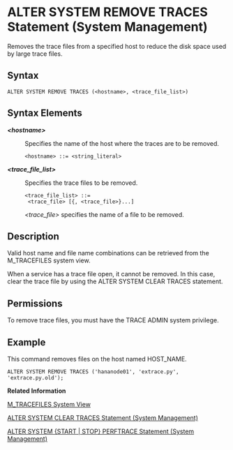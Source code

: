 <!-- loio20d25bff75191014965ad9dcc606d225 -->

# ALTER SYSTEM REMOVE TRACES Statement \(System Management\)

Removes the trace files from a specified host to reduce the disk space used by large trace files.



<a name="loio20d25bff75191014965ad9dcc606d225__sql_alter_system_remove_traces_1sql_alter_system_remove_traces_syntax"/>

## Syntax

```
ALTER SYSTEM REMOVE TRACES (<hostname>, <trace_file_list>)
```



<a name="loio20d25bff75191014965ad9dcc606d225__sql_alter_system_remove_traces_1sql_alter_system_remove_traces_syntax_elements"/>

## Syntax Elements


<dl>
<dt><b>

*<hostname\>*

</b></dt>
<dd>

Specifies the name of the host where the traces are to be removed.

```
<hostname> ::= <string_literal>
```



</dd><dt><b>

*<trace\_file\_list\>*

</b></dt>
<dd>

Specifies the trace files to be removed.

```
<trace_file_list> ::= 
 <trace_file> [{, <trace_file>}...]
```

*<trace\_file\>* specifies the name of a file to be removed.



</dd>
</dl>



<a name="loio20d25bff75191014965ad9dcc606d225__sql_alter_system_remove_traces_1sql_alter_system_remove_traces_description"/>

## Description

Valid host name and file name combinations can be retrieved from the M\_TRACEFILES system view.

When a service has a trace file open, it cannot be removed. In this case, clear the trace file by using the ALTER SYSTEM CLEAR TRACES statement.



<a name="loio20d25bff75191014965ad9dcc606d225__section_ygf_cqr_xrb"/>

## Permissions

To remove trace files, you must have the TRACE ADMIN system privilege.



<a name="loio20d25bff75191014965ad9dcc606d225__sql_alter_system_remove_traces_1sql_alter_system_remove_traces_examples"/>

## Example

This command removes files on the host named HOST\_NAME.

```
ALTER SYSTEM REMOVE TRACES ('hananode01', 'extrace.py', 'extrace.py.old');
```

**Related Information**  


[M\_TRACEFILES System View](../../020-System-Views-Reference/022-Monitoring-Views/m-tracefiles-system-view-20c8f48.md "Provides information about all trace files.")

[ALTER SYSTEM CLEAR TRACES Statement \(System Management\)](alter-system-clear-traces-statement-system-management-20d1281.md "Clears trace files opened by SAP HANA.")

[ALTER SYSTEM \{START | STOP\} PERFTRACE Statement \(System Management\)](alter-system-start-stop-perftrace-statement-system-management-20d2d3e.md "Starts or stops performance tracing.")

